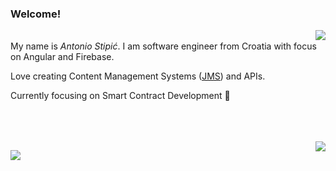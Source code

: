 ### Welcome!

<img align="right" src="https://github-readme-stats.vercel.app/api?username=AntonioStipic&show_icons=true&count_private=true&bg_color=00000000&include_all_commits=true" />

<br>
My name is <i>Antonio Stipić</i>. I am software engineer from Croatia with focus on Angular and Firebase.

Love creating Content Management Systems (<a target="_blank" href="https://github.com/Jaspero/JMS">JMS</a>) and APIs.

Currently focusing on Smart Contract Development 🎯

<br>
<br>
<br>

<img align="right" src="https://github-profile-trophy.vercel.app/?username=AntonioStipic&rank=-B,-C&column=3&margin-w=15&margin-h=15">

![](https://hit.yhype.me/github/profile?user_id=8955582)
